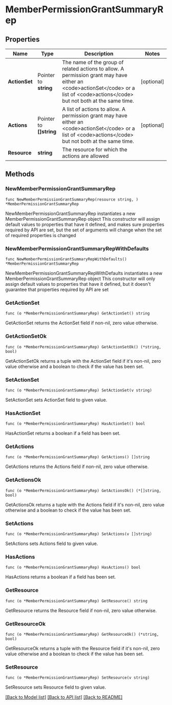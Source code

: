 # MemberPermissionGrantSummaryRep

## Properties

Name | Type | Description | Notes
------------ | ------------- | ------------- | -------------
**ActionSet** | Pointer to **string** | The name of the group of related actions to allow. A permission grant may have either an &lt;code&gt;actionSet&lt;/code&gt; or a list of &lt;code&gt;actions&lt;/code&gt; but not both at the same time. | [optional] 
**Actions** | Pointer to **[]string** | A list of actions to allow. A permission grant may have either an &lt;code&gt;actionSet&lt;/code&gt; or a list of &lt;code&gt;actions&lt;/code&gt; but not both at the same time. | [optional] 
**Resource** | **string** | The resource for which the actions are allowed | 

## Methods

### NewMemberPermissionGrantSummaryRep

`func NewMemberPermissionGrantSummaryRep(resource string, ) *MemberPermissionGrantSummaryRep`

NewMemberPermissionGrantSummaryRep instantiates a new MemberPermissionGrantSummaryRep object
This constructor will assign default values to properties that have it defined,
and makes sure properties required by API are set, but the set of arguments
will change when the set of required properties is changed

### NewMemberPermissionGrantSummaryRepWithDefaults

`func NewMemberPermissionGrantSummaryRepWithDefaults() *MemberPermissionGrantSummaryRep`

NewMemberPermissionGrantSummaryRepWithDefaults instantiates a new MemberPermissionGrantSummaryRep object
This constructor will only assign default values to properties that have it defined,
but it doesn't guarantee that properties required by API are set

### GetActionSet

`func (o *MemberPermissionGrantSummaryRep) GetActionSet() string`

GetActionSet returns the ActionSet field if non-nil, zero value otherwise.

### GetActionSetOk

`func (o *MemberPermissionGrantSummaryRep) GetActionSetOk() (*string, bool)`

GetActionSetOk returns a tuple with the ActionSet field if it's non-nil, zero value otherwise
and a boolean to check if the value has been set.

### SetActionSet

`func (o *MemberPermissionGrantSummaryRep) SetActionSet(v string)`

SetActionSet sets ActionSet field to given value.

### HasActionSet

`func (o *MemberPermissionGrantSummaryRep) HasActionSet() bool`

HasActionSet returns a boolean if a field has been set.

### GetActions

`func (o *MemberPermissionGrantSummaryRep) GetActions() []string`

GetActions returns the Actions field if non-nil, zero value otherwise.

### GetActionsOk

`func (o *MemberPermissionGrantSummaryRep) GetActionsOk() (*[]string, bool)`

GetActionsOk returns a tuple with the Actions field if it's non-nil, zero value otherwise
and a boolean to check if the value has been set.

### SetActions

`func (o *MemberPermissionGrantSummaryRep) SetActions(v []string)`

SetActions sets Actions field to given value.

### HasActions

`func (o *MemberPermissionGrantSummaryRep) HasActions() bool`

HasActions returns a boolean if a field has been set.

### GetResource

`func (o *MemberPermissionGrantSummaryRep) GetResource() string`

GetResource returns the Resource field if non-nil, zero value otherwise.

### GetResourceOk

`func (o *MemberPermissionGrantSummaryRep) GetResourceOk() (*string, bool)`

GetResourceOk returns a tuple with the Resource field if it's non-nil, zero value otherwise
and a boolean to check if the value has been set.

### SetResource

`func (o *MemberPermissionGrantSummaryRep) SetResource(v string)`

SetResource sets Resource field to given value.



[[Back to Model list]](../README.md#documentation-for-models) [[Back to API list]](../README.md#documentation-for-api-endpoints) [[Back to README]](../README.md)


